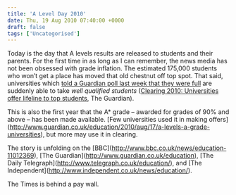 ```yaml
---
title: 'A Level Day 2010'
date: Thu, 19 Aug 2010 07:40:00 +0000
draft: false
tags: ['Uncategorised']
---
```


Today is the day that A levels results are released to students and their parents. For the first time in as long as I can remember, the news media has not been obsessed with grade inflation. The estimated 175,000 students who won’t get a place has moved that old chestnut off top spot. That said, universities which [told a Guardian poll last week that they were full](http://www.guardian.co.uk/education/2010/aug/09/universities-clearing-turn-away-students) are suddenly able to take _well qualified students_ ([Clearing 2010: Universities offer lifeline to top students](http://www.guardian.co.uk/education/2010/aug/18/clearing-2010-universities-offer-lifeline), The Guardian).

This is also the first year that the A\* grade – awarded for grades of 90% and above – has been made available. \[Few universities used it in making offers\](http://www.guardian.co.uk/education/2010/aug/17/a-levels-a-grade-universities), but more may use it in clearing.

The story is unfolding on the \[BBC\](http://www.bbc.co.uk/news/education-11012369), \[The Guardian\](http://www.guardian.co.uk/education), \[The Daily Telegraph\](http://www.telegraph.co.uk/education/), and \[The Independent\](http://www.independent.co.uk/news/education/).

The Times is behind a pay wall.